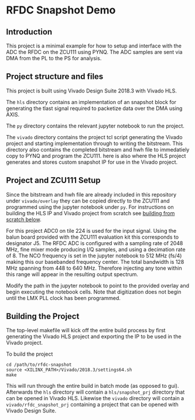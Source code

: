 # RFDC Snapshot Demo

## Introduction
This project is a minimal example for how to setup and interface with the ADC 
the RFDC on the ZCU111 using PYNQ. The ADC samples are sent via DMA from the PL
to the PS for analysis.

## Project structure and files
This project is built using Vivado Design Suite 2018.3 with Vivado HLS.

The `hls` directory contains an implementation of an snapshot block for
generating the tlast signal required to packetize data over the DMA using AXIS.

The `py` directory contains the relevant jupyter notebook to run the project.

The `vivado` directory contains the project tcl script generating the Vivado
project and starting implementation through to writing the bitstream. This
directory also contains the completed bitstream and hwh file to immedatiely copy
to PYNQ and program the ZCU111. here is also where the HLS project generates and
stores custom snapshot IP for use in the Vivado project.

## Project and ZCU111 Setup
Since the bitstream and hwh file are already included in this repository under
`vivado/overlay` they can be copied directly to the ZCU111 and programmed using
the jupyter notebook under `py`. For instructions on building the HLS IP and
Vivado project from scratch see [building from scratch below](#building-the-project).

For this project ADC0 on tile 224 is used for the input signal. Using the balun
board provided with the ZCU111 evaluation kit this corresponds to designator J5.
The RFDC ADC is configured with a sampling rate of 2048 MHz, fine mixer mode
producing I/Q samples, and using a decimation rate of 8. The NCO frequency is
set in the jupyter notebook to 512 MHz (fs/4) making this our basebanded
frequency center. The total bandwidth is 128 MHz spanning from 448 to 640 MHz.
Therefore injecting any tone within this range will appear in the resulting
output spectrum.

Modify the path in the jupyter notebook to point to the provided overlay and
begin executing the notebook cells. Note that digitization does not begin until
the LMX PLL clock has been programmed.

## Building the Project
The top-level makefile will kick off the entire build process by first
generating the Vivado HLS project and exporting the IP to be used in the Vivado
project.

To build the project
```
cd /path/to/rfdc-snapshot
source <XILINX_PATH>/Vivado/2018.3/settings64.sh
make
```
This will run through the entire build in batch mode (as opposed to gui).
Afterwards the `hls` directory will contain a `hls/snapshot_prj` directory that
can be opened in Vivado HLS. Likewise the `vivado` directory will contain a
`vivado/rfdc_snapshot_prj` containing a project that can be opened with Vivado
Design Suite.
